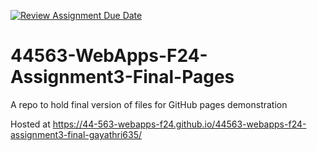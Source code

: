 [![Review Assignment Due Date](https://classroom.github.com/assets/deadline-readme-button-22041afd0340ce965d47ae6ef1cefeee28c7c493a6346c4f15d667ab976d596c.svg)](https://classroom.github.com/a/dZ9FHvI8)
# 44563-WebApps-F24-Assignment3-Final-Pages
A repo to hold final version of files for GitHub pages demonstration

Hosted at <https://44-563-webapps-f24.github.io/44563-webapps-f24-assignment3-final-gayathri635/>
